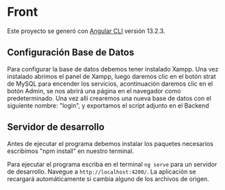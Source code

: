 # Front

Este proyecto se generó con [Angular CLI](https://github.com/angular/angular-cli) versión 13.2.3.

## Configuración Base de Datos
Para configurar la base de datos debemos tener instalado Xampp.
Una vez instalado abrimos el panel de Xampp, luego daremos clic en el botón strat de MySQL para encender
los servicios, acontinuación daremos clic en el botón Admin, se nos abrirá una página en el navegador como predeterminado.
Una vez allí crearemos una nueva base de datos con el siguiente nombre: "login", y exportamos el script adjunto en el Backend 


## Servidor de desarrollo

Antes de ejecutar el programa debemos instalar los paquetes necesarios escribimos "npm install" en nuestro terminal.

Para ejecutar el programa escriba en el terminal `ng serve` para un servidor de desarrollo. Navegue a `http://localhost:4200/`. La aplicación se recargará automáticamente si cambia alguno de los archivos de origen.


